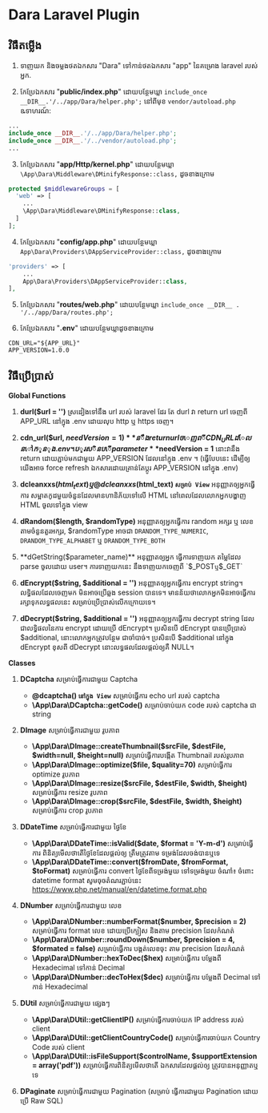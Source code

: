 # Dara Laravel Plugin

## វិធឺតម្លើង
1. ទាញយក និងចម្លងថតឯកសារ "Dara" ទៅកាន់ថតឯកសារ "app" នៃគម្រោង laravel របស់អ្នក.

2. កែប្រែឯកសារ "**public/index.php**" ដោយបន្ថែមឃ្លា `include_once __DIR__.'/../app/Dara/helper.php';` នៅពីមុខ `vendor/autoload.php`<br/>ឩទាហរណ៍:<br/>
```php
...
include_once __DIR__.'/../app/Dara/helper.php';
include_once __DIR__.'/../vendor/autoload.php';
...
```

3. កែប្រែឯកសារ "**app/Http/kernel.php**" ដោយបន្ថែមឃ្លា `\App\Dara\Middleware\DMinifyResponse::class,` ដូចខាងក្រោម
```php
protected $middlewareGroups = [
  'web' => [
    ...
    \App\Dara\Middleware\DMinifyResponse::class,
  ]
];
```

4. កែប្រែឯកសារ "**config/app.php**" ដោយបន្ថែមឃ្លា `App\Dara\Providers\DAppServiceProvider::class,` ដូចខាងក្រោម
```php
'providers' => [
    ...
    App\Dara\Providers\DAppServiceProvider::class,
],
```

5. កែប្រែឯកសារ "**routes/web.php**" ដោយបន្ថែមឃ្លា `include_once __DIR__ . '/../app/Dara/routes.php';`

6. កែប្រែឯកសារ "**.env**" ដោយបន្ថែមឃ្លាដូចខាងក្រោម
```
CDN_URL="${APP_URL}"
APP_VERSION=1.0.0
```


## វិធឺប្រើប្រាស់
**Global Functions**
1. **durl($url = '')** ស្រដៀងទៅនឹង url របស់ laravel ដែរ តែ durl វា return url ចេញពី APP_URL នៅក្នុង .env ដោយលុប http ឬ https ចេញ។

2. **cdn_url($url, $needVersion = 1)** នឹង return url ចេញពី CDN_URL ដែលនៅក្នុង .env។ ប្រសិនបើ parameter **$needVersion = 1** នោះវានឹង return ដោយភ្ជាប់មកជាមួយ APP_VERSION ដែលនៅក្នុង .env ។ (ធ្វើបែបនេះ ដើម្បីឲ្យយើងអាច force refresh ឯកសារដោយគ្រាន់តែប្តូរ APP_VERSION នៅក្នុង .env)

3. **dcleanxxs($html_text) ឬ @dcleanxxs($html_text) `សម្រាប់ View`** អនុញ្ញាតឲ្យអ្នកធ្វើការ សម្អាតកូដមួយចំនួនដែលមានហានិភ័យទៅលើ HTML នៅពេលដែលលោកអ្នកបង្ហាញ HTML ចូលទៅក្នុង view

4. **dRandom($length, $randomType)** អនុញ្ញាតឲ្យអ្នកធ្វើការ random អក្សរ ឬ លេខ តាមចំនួនតួរអក្សរ, $randomType អាចជា `DRANDOM_TYPE_NUMERIC`, `DRANDOM_TYPE_ALPHABET` ឬ `DRANDOM_TYPE_BOTH`

5. **dGetString($parameter_name)** អនុញ្ញាតឲ្យអ្នក ធ្វើការទាញយក តម្លៃដែល parse ចូលដោយ user។ ការទាញយកនេះ នឹងទាញយកចេញពី `$_POST` ឬ `$_GET`

6. **dEncrypt($string, $additional = '')** អនុញ្ញាតឲ្យអ្នកធ្វើការ encrypt string។ លទ្ធិផលដែលចេញមក មិនអាចប្រើឆ្លង session បានទេ។ មានន័យថាលោកអ្នកមិនអាចធ្វើការរក្សាទុកលទ្ធផលនេះ សម្រាប់ប្រើប្រាស់លើកក្រោយទេ។

7. **dDecrypt($string, $additional = '')** អនុញ្ញាតឲ្យអ្នកធ្វើការ decrypt string ដែលជាលទ្ធិផលនៃការ encrypt ដោយប្រើ dEncrypt។ ប្រសិនបើ dEncrypt បានប្រើប្រាស់ $additional, នោះលោកអ្នកត្រូវបន្ថែម ជាចាំបាច់។ ប្រសិនបើ $additional នៅក្នុង dEncrypt ខុសពី dDecrypt នោះលទ្ធផលដែលផ្តល់ឲ្យគឺ NULL។

**Classes**
1. **DCaptcha** សម្រាប់ធ្វើការជាមួយ Captcha
    - **@dcaptcha() `នៅក្នុង View`** សម្រាប់ធ្វើការ echo url របស់ captcha
    - **\App\Dara\DCaptcha::getCode()** សម្រាប់ចាប់យក code របស់ captcha ជា string

2. **DImage** សម្រាប់ធ្វើការជាមួយ រូបភាព
    - **\App\Dara\DImage::createThumbnail($srcFile, $destFile, $width=null, $height=null)** សម្រាប់ធ្វើការបង្កើត Thumbnail របស់រូបភាព
    - **\App\Dara\DImage::optimize($file, $quality=70)** សម្រាប់ធ្វើការ optimize រូបភាព
    - **\App\Dara\DImage::resize($srcFile, $destFile, $width, $height)** សម្រាប់ធ្វើការ resize រូបភាព
    - **\App\Dara\DImage::crop($srcFile, $destFile, $width, $height)** សម្រាប់ធ្វើការ crop រូបភាព

3. **DDateTime** សម្រាប់ធ្វើការជាមួយ ថ្ងៃខែ
    - **\App\Dara\DDateTime::isValid($date, $format = 'Y-m-d')** សម្រាប់ធ្វើការ ពិនិត្យមើលថាតើថ្ងៃខែដែលផ្តល់ឲ្យ ត្រឹមត្រូវតាម ទម្រង់ដែលចង់បានឬទេ
    - **\App\Dara\DDateTime::convert($fromDate, $fromFormat, $toFormat)** សម្រាប់ធ្វើការ convert ថ្ងៃខែពីទម្រង់មួយ ទៅទម្រង់មួយ
    ចំណាំ៖ ចំពោះ datetime format សូមចុចតំណរភ្ជាប់នេះ https://www.php.net/manual/en/datetime.format.php

4. **DNumber** សម្រាប់ធ្វើការជាមួយ លេខ
    - **\App\Dara\DNumber::numberFormat($number, $precision = 2)** សម្រាប់ធ្វើការ format លេខ ដោយប្រើក្បៀស និងតាម precision ដែលកំណត់
    - **\App\Dara\DNumber::roundDown($number, $precision = 4, $formated = false)** សម្រាប់ធ្វើការ បង្គត់លេខចុះ តាម precision ដែលកំណត់
    - **\App\Dara\DNumber::hexToDec($hex)** សម្រាប់ធ្វើការ បម្លែងពី Hexadecimal ទៅកាន់ Decimal
    - **\App\Dara\DNumber::decToHex($dec)** សម្រាប់ធ្វើការ បម្លែងពី Decimal ទៅកាន់ Hexadecimal

5. **DUtil** សម្រាប់ធ្វើការជាមួយ ផ្សេងៗ
    - **\App\Dara\DUtil::getClientIP()** សម្រាប់ធ្វើការចាប់យក IP address របស់ client
    - **\App\Dara\DUtil::getClientCountryCode()** សម្រាប់ធ្វើការចាប់យក Country Code របស់ client
    - **\App\Dara\DUtil::isFileSupport($controlName, $supportExtension = array('pdf'))** សម្រាប់ធ្វើការពិនិត្យមើលថាតើ ឯកសារដែលផ្តល់ឲ្យ ត្រូវបានអនុញ្ញាតឬទេ

6. **DPaginate** សម្រាប់ធ្វើការជាមួយ Pagination (សម្រាប់ ធ្វើការជាមួយ Pagination ដោយប្រើ Raw SQL)
